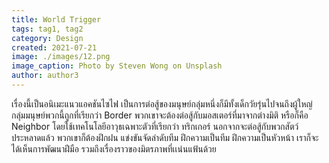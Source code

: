 ```yaml
---
title: World Trigger
tags: tag1, tag2
category: Design
created: 2021-07-21
image: ./images/12.png
image_caption: Photo by Steven Wong on Unsplash
author: author3
---
```


 เรื่องนี้เป็นอนิเมะแนวแอคชันไซไฟ เป็นการต่อสู้ของมนุษย์กลุ่มหนึ่งก็มีทั้งเด็กวัยรุ่นไปจนถึงผู้ใหญ่ กลุ่มมนุษย์พวกนี้ถูกที่เรียกว่า Border พวกเขาจะต้องต่อสู้กับมอสเตอร์ที่มาจากต่างมิติ หรือก็คือ Neighbor โดยใช้เทคโนโลยีอาวุธเฉพาะตัวที่เรียกว่า ทริกเกอร์ นอกจากจะต่อสู้กับพวกสัตว์ประหลาดแล้ว พวกเขาก็ต้องฝึกฝน แข่งขันจัดลำดับทีม ฝึกความเป็นทีม ฝึกความเป็นหัวหน้า เราก็จะได้เห็นการพัฒนาฝีมือ รวมถึงเรื่องราวของมิตรภาพที่เเน่นแฟ้นด้วย 

